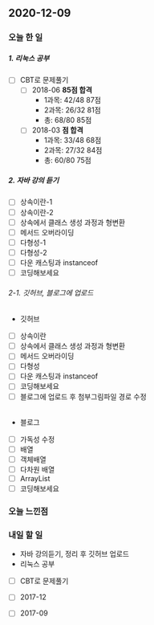 2020-12-09
--

### 오늘 한 일
##### 1. 리눅스 공부

- [ ] CBT로 문제풀기
  - [ ] 2018-06  **85점 합격**
  	* 1과목: 42/48 87점
  	* 2과목: 26/32 81점
  	* 총: 68/80 85점
  - [ ] 2018-03  **점 합격**
  	* 1과목: 33/48 68점
  	* 2과목: 27/32 84점
  	* 총: 60/80 75점

##### 2. 자바 강의 듣기

- [ ] 상속이란-1
- [ ] 상속이란-2
- [ ] 상속에서 클래스 생성 과정과 형변환
- [ ] 메서드 오버라이딩
- [ ] 다형성-1
- [ ] 다형성-2
- [ ] 다운 캐스팅과 instanceof
- [ ] 코딩해보세요

###### 2-1. 깃허브, 블로그에 업로드
- 깃허브
- [ ] 상속이란
- [ ] 상속에서 클래스 생성 과정과 형변환
- [ ] 메서드 오버라이딩
- [ ] 다형성
- [ ] 다운 캐스팅과 instanceof
- [ ] 코딩해보세요
- [ ] 블로그에 업로드 후 첨부그림파일 경로 수정<br><br>
- 블로그
- [ ] 가독성 수정
- [ ] 배열
- [ ] 객체배열
- [ ] 다차원 배열
- [ ] ArrayList
- [ ] 코딩해보세요

### 오늘 느낀점

### 내일 할 일
* 자바 강의듣기, 정리 후 깃허브 업로드
* 리눅스 공부
- [ ] CBT로 문제풀기
- [ ] 2017-12
- [ ] 2017-09




